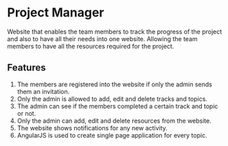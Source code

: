 # Project Manager

Website that enables the team members to track the progress of the project and also to have all their needs into one website. Allowing the team members to have all the resources required for the project.

## Features

1. The members are registered into the website if only the admin sends them an invitation.
2. Only the admin is allowed to add, edit and delete tracks and topics.
3. The admin can see if the members completed a certain track and topic or not.
4. Only the admin can add, edit and delete resources from the website.
5. The website shows notifications for any new activity.
6. AngularJS is used to create single page application for every topic.


